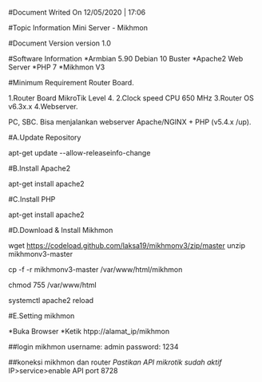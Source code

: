 #Document Writed On
12/05/2020 | 17:06

#Topic Information
Mini Server - Mikhmon

#Document Version
version 1.0

#Software Information
*Armbian 5.90 Debian 10 Buster
*Apache2 Web Server
*PHP 7
*Mikhmon V3

#Minimum Requirement
Router Board.

1.Router Board MikroTik Level 4.
2.Clock speed CPU 650 MHz
3.Router OS v6.3x.x
4.Webserver.

PC, SBC.
Bisa menjalankan webserver Apache/NGINX + PHP (v5.4.x /up).

#A.Update Repository 

apt-get update --allow-releaseinfo-change

#B.Install Apache2

apt-get install apache2

#C.Install PHP

apt-get install apache2

#D.Download & Install Mikhmon

wget https://codeload.github.com/laksa19/mikhmonv3/zip/master
unzip mikhmonv3-master

cp -f -r mikhmonv3-master /var/www/html/mikhmon

chmod 755 /var/www/html

systemctl apache2 reload

#E.Setting mikhmon

*Buka Browser
*Ketik htpp://alamat_ip/mikhmon

##login mikhmon
username: admin
password: 1234

##koneksi mikhmon dan router
_Pastikan API mikrotik sudah aktif_
IP>service>enable API port 8728
